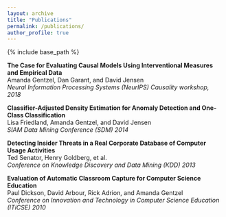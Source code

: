 ```yaml
---
layout: archive
title: "Publications"
permalink: /publications/
author_profile: true
---
```


{% include base_path %}

<!--{% for post in site.publications reversed %}
  {% include archive-single.html %}
{% endfor %}
-->

**The Case for Evaluating Causal Models Using Interventional Measures and Empirical Data**  
Amanda Gentzel, Dan Garant, and David Jensen  
*Neural Information Processing Systems (NeurIPS) Causality workshop, 2018*

**Classifier-Adjusted Density Estimation for Anomaly Detection and One-Class Classification**  
Lisa Friedland, Amanda Gentzel, and David Jensen  
*SIAM Data Mining Conference (SDM) 2014*

**Detecting Insider Threats in a Real Corporate Database of Computer Usage Activities**  
Ted Senator, Henry Goldberg, et al.  
*Conference on Knowledge Discovery and Data Mining (KDD) 2013*

**Evaluation of Automatic Classroom Capture for Computer Science Education**  
Paul Dickson, David Arbour, Rick Adrion, and Amanda Gentzel  
*Conference on Innovation and Technology in Computer Science Education (ITiCSE) 2010*
